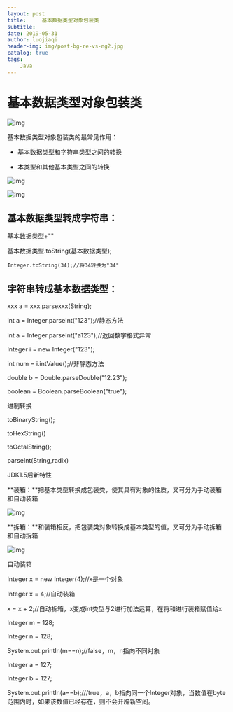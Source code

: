 ```yaml
---
layout: post                         
title:     基本数据类型对象包装类                         
subtitle:                            
date: 2019-05-31                     
author: luojiaqi                     
header-img: img/post-bg-re-vs-ng2.jpg
catalog: true                        
tags: 
	Java                             
---
```

# 基本数据类型对象包装类

![img](http://img.mukewang.com/53abd8450001911703630223.jpg)

基本数据类型对象包装类的最常见作用：

+ 基本数据类型和字符串类型之间的转换

+ 本类型和其他基本类型之间的转换

![img](http://img.mukewang.com/53abde780001144905740055.jpg)

![img](http://img.mukewang.com/53abdee00001542805680224.jpg)



## 基本数据类型转成字符串：

基本数据类型+""

基本数据类型.toString(基本数据类型);

`Integer.toString(34);//将34转换为"34"`



## 字符串转成基本数据类型：

xxx a = xxx.parsexxx(String);

int a = Integer.parseInt("123");//静态方法

int a = Integer.parseInt("a123");//返回数字格式异常



Integer i = new Integer("123");

int num = i.intValue();//非静态方法



double b = Double.parseDouble("12.23");

boolean = Boolean.parseBoolean("true");



进制转换

toBinaryString();

toHexString()

toOctalString();



parseInt(String,radix)





JDK1.5后新特性

**装箱：**把基本类型转换成包装类，使其具有对象的性质，又可分为手动装箱和自动装箱

![img](http://img.mukewang.com/53abe4590001373504390074.jpg)

**拆箱：**和装箱相反，把包装类对象转换成基本类型的值，又可分为手动拆箱和自动拆箱

![img](http://img.mukewang.com/53abe5210001652606630071.jpg)

自动装箱

Integer x = new Integer(4);//x是一个对象

Integer x = 4;//自动装箱

x = x + 2;//自动拆箱，x变成int类型与2进行加法运算，在将和进行装箱赋值给x



Integer m = 128;

Integer n = 128;

System.out.println(m==n);//false，m，n指向不同对象



Integer a = 127;

Integer b = 127;

System.out.println(a==b);///true，a，b指向同一个Integer对象，当数值在byte范围内时，如果该数值已经存在，则不会开辟新空间。